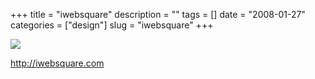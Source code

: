 +++
title = "iwebsquare"
description = ""
tags = []
date = "2008-01-27"
categories = ["design"]
slug = "iwebsquare"
+++


 

  <div id="screens-thumbs" class="clearfix">
    <div class="txt-center" id="design-submission"><a href="http://iwebsquare.com/"><img id='bluga-thumbnail-1063' class='bluga-thumbnail large' src='//media.konigi.com/bluga/
wt47f281dcd4361_0.jpg'/></a></div>  
  </div>   
<p><a href="http://iwebsquare.com/">http://iwebsquare.com</a></p>




